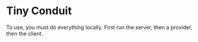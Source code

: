 # Tiny Conduit

To use, you must do everything locally. First run the server, then a
provider, then the client.
